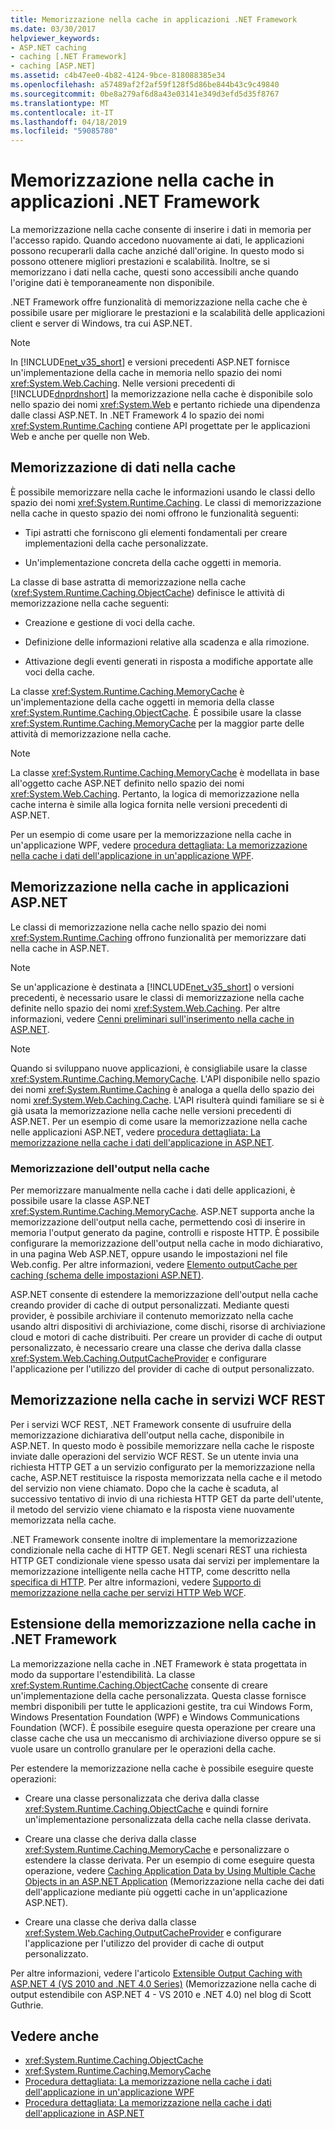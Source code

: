 ```yaml
---
title: Memorizzazione nella cache in applicazioni .NET Framework
ms.date: 03/30/2017
helpviewer_keywords:
- ASP.NET caching
- caching [.NET Framework]
- caching [ASP.NET]
ms.assetid: c4b47ee0-4b82-4124-9bce-818088385e34
ms.openlocfilehash: a57489af2f2af59f128f5d86be844b43c9c49840
ms.sourcegitcommit: 0be8a279af6d8a43e03141e349d3efd5d35f8767
ms.translationtype: MT
ms.contentlocale: it-IT
ms.lasthandoff: 04/18/2019
ms.locfileid: "59085780"
---
```

# <a name="caching-in-net-framework-applications"></a>Memorizzazione nella cache in applicazioni .NET Framework
La memorizzazione nella cache consente di inserire i dati in memoria per l'accesso rapido. Quando accedono nuovamente ai dati, le applicazioni possono recuperarli dalla cache anziché dall'origine. In questo modo si possono ottenere migliori prestazioni e scalabilità. Inoltre, se si memorizzano i dati nella cache, questi sono accessibili anche quando l'origine dati è temporaneamente non disponibile.  
  
 .NET Framework offre funzionalità di memorizzazione nella cache che è possibile usare per migliorare le prestazioni e la scalabilità delle applicazioni client e server di Windows, tra cui ASP.NET.  
  
> [!NOTE]
>  In [!INCLUDE[net_v35_short](../../../includes/net-v35-short-md.md)] e versioni precedenti ASP.NET fornisce un'implementazione della cache in memoria nello spazio dei nomi <xref:System.Web.Caching>. Nelle versioni precedenti di [!INCLUDE[dnprdnshort](../../../includes/dnprdnshort-md.md)] la memorizzazione nella cache è disponibile solo nello spazio dei nomi <xref:System.Web> e pertanto richiede una dipendenza dalle classi ASP.NET. In .NET Framework 4 lo spazio dei nomi <xref:System.Runtime.Caching> contiene API progettate per le applicazioni Web e anche per quelle non Web.  
  
## <a name="caching-data"></a>Memorizzazione di dati nella cache  
 È possibile memorizzare nella cache le informazioni usando le classi dello spazio dei nomi <xref:System.Runtime.Caching>. Le classi di memorizzazione nella cache in questo spazio dei nomi offrono le funzionalità seguenti:  
  
-   Tipi astratti che forniscono gli elementi fondamentali per creare implementazioni della cache personalizzate.  
  
-   Un'implementazione concreta della cache oggetti in memoria.  
  
 La classe di base astratta di memorizzazione nella cache (<xref:System.Runtime.Caching.ObjectCache>) definisce le attività di memorizzazione nella cache seguenti:  
  
-   Creazione e gestione di voci della cache.  
  
-   Definizione delle informazioni relative alla scadenza e alla rimozione.  
  
-   Attivazione degli eventi generati in risposta a modifiche apportate alle voci della cache.  
  
 La classe <xref:System.Runtime.Caching.MemoryCache> è un'implementazione della cache oggetti in memoria della classe <xref:System.Runtime.Caching.ObjectCache>. È possibile usare la classe <xref:System.Runtime.Caching.MemoryCache> per la maggior parte delle attività di memorizzazione nella cache.  
  
> [!NOTE]
>  La classe <xref:System.Runtime.Caching.MemoryCache> è modellata in base all'oggetto cache ASP.NET definito nello spazio dei nomi <xref:System.Web.Caching>. Pertanto, la logica di memorizzazione nella cache interna è simile alla logica fornita nelle versioni precedenti di ASP.NET.  
  
 Per un esempio di come usare per la memorizzazione nella cache in un'applicazione WPF, vedere [procedura dettagliata: La memorizzazione nella cache i dati dell'applicazione in un'applicazione WPF](../../../docs/framework/wpf/advanced/walkthrough-caching-application-data-in-a-wpf-application.md).  
  
## <a name="caching-in-aspnet-applications"></a>Memorizzazione nella cache in applicazioni ASP.NET  
 Le classi di memorizzazione nella cache nello spazio dei nomi <xref:System.Runtime.Caching> offrono funzionalità per memorizzare dati nella cache in ASP.NET.  
  
> [!NOTE]
>  Se un'applicazione è destinata a [!INCLUDE[net_v35_short](../../../includes/net-v35-short-md.md)] o versioni precedenti, è necessario usare le classi di memorizzazione nella cache definite nello spazio dei nomi <xref:System.Web.Caching>. Per altre informazioni, vedere [Cenni preliminari sull'inserimento nella cache in ASP.NET](https://docs.microsoft.com/previous-versions/aspnet/ms178597(v=vs.100)).  
  
> [!NOTE]
>  Quando si sviluppano nuove applicazioni, è consigliabile usare la classe <xref:System.Runtime.Caching.MemoryCache>. L'API disponibile nello spazio dei nomi <xref:System.Runtime.Caching> è analoga a quella dello spazio dei nomi <xref:System.Web.Caching.Cache>. L'API risulterà quindi familiare se si è già usata la memorizzazione nella cache nelle versioni precedenti di ASP.NET. Per un esempio di come usare la memorizzazione nella cache nelle applicazioni ASP.NET, vedere [procedura dettagliata: La memorizzazione nella cache i dati dell'applicazione in ASP.NET](https://docs.microsoft.com/previous-versions/ff477235(v=vs.100)).  
  
### <a name="output-caching"></a>Memorizzazione dell'output nella cache  
 Per memorizzare manualmente nella cache i dati delle applicazioni, è possibile usare la classe ASP.NET <xref:System.Runtime.Caching.MemoryCache>. ASP.NET supporta anche la memorizzazione dell'output nella cache, permettendo così di inserire in memoria l'output generato da pagine, controlli e risposte HTTP. È possibile configurare la memorizzazione dell'output nella cache in modo dichiarativo, in una pagina Web ASP.NET, oppure usando le impostazioni nel file Web.config. Per altre informazioni, vedere [Elemento outputCache per caching (schema delle impostazioni ASP.NET)](https://docs.microsoft.com/previous-versions/dotnet/netframework-4.0/ms228124(v=vs.100)).  
  
 ASP.NET consente di estendere la memorizzazione dell'output nella cache creando provider di cache di output personalizzati. Mediante questi provider, è possibile archiviare il contenuto memorizzato nella cache usando altri dispositivi di archiviazione, come dischi, risorse di archiviazione cloud e motori di cache distribuiti. Per creare un provider di cache di output personalizzato, è necessario creare una classe che deriva dalla classe <xref:System.Web.Caching.OutputCacheProvider> e configurare l'applicazione per l'utilizzo del provider di cache di output personalizzato.  
  
## <a name="caching-in-wcf-rest-services"></a>Memorizzazione nella cache in servizi WCF REST  
 Per i servizi WCF REST, .NET Framework consente di usufruire della memorizzazione dichiarativa dell'output nella cache, disponibile in ASP.NET. In questo modo è possibile memorizzare nella cache le risposte inviate dalle operazioni del servizio WCF REST. Se un utente invia una richiesta HTTP GET a un servizio configurato per la memorizzazione nella cache, ASP.NET restituisce la risposta memorizzata nella cache e il metodo del servizio non viene chiamato. Dopo che la cache è scaduta, al successivo tentativo di invio di una richiesta HTTP GET da parte dell'utente, il metodo del servizio viene chiamato e la risposta viene nuovamente memorizzata nella cache.  
  
 .NET Framework consente inoltre di implementare la memorizzazione condizionale nella cache di HTTP GET. Negli scenari REST una richiesta HTTP GET condizionale viene spesso usata dai servizi per implementare la memorizzazione intelligente nella cache HTTP, come descritto nella [specifica di HTTP](https://go.microsoft.com/fwlink/?LinkId=165800). Per altre informazioni, vedere [Supporto di memorizzazione nella cache per servizi HTTP Web WCF](https://go.microsoft.com/fwlink/?LinkId=184598).  
  
## <a name="extending-caching-in-the-net-framework"></a>Estensione della memorizzazione nella cache in .NET Framework  
 La memorizzazione nella cache in .NET Framework è stata progettata in modo da supportare l'estendibilità. La classe <xref:System.Runtime.Caching.ObjectCache> consente di creare un'implementazione della cache personalizzata. Questa classe fornisce membri disponibili per tutte le applicazioni gestite, tra cui Windows Form, Windows Presentation Foundation (WPF) e Windows Communications Foundation (WCF). È possibile eseguire questa operazione per creare una classe cache che usa un meccanismo di archiviazione diverso oppure se si vuole usare un controllo granulare per le operazioni della cache.  
  
 Per estendere la memorizzazione nella cache è possibile eseguire queste operazioni:  
  
-   Creare una classe personalizzata che deriva dalla classe <xref:System.Runtime.Caching.ObjectCache> e quindi fornire un'implementazione personalizzata della cache nella classe derivata.  
  
-   Creare una classe che deriva dalla classe <xref:System.Runtime.Caching.MemoryCache> e personalizzare o estendere la classe derivata. Per un esempio di come eseguire questa operazione, vedere [Caching Application Data by Using Multiple Cache Objects in an ASP.NET Application](https://blogs.msdn.com/aspnetue/archive/2010/03/22/caching-application-data-by-using-multiple-cache-objects-in-an-asp-net-application.aspx) (Memorizzazione nella cache dei dati dell'applicazione mediante più oggetti cache in un'applicazione ASP.NET).  
  
-   Creare una classe che deriva dalla classe <xref:System.Web.Caching.OutputCacheProvider> e configurare l'applicazione per l'utilizzo del provider di cache di output personalizzato.  
  
 Per altre informazioni, vedere l'articolo [Extensible Output Caching with ASP.NET 4 (VS 2010 and .NET 4.0 Series)](https://go.microsoft.com/fwlink/?LinkId=185772) (Memorizzazione nella cache di output estendibile con ASP.NET 4 - VS 2010 e .NET 4.0) nel blog di Scott Guthrie.  
  
## <a name="see-also"></a>Vedere anche

- <xref:System.Runtime.Caching.ObjectCache>
- <xref:System.Runtime.Caching.MemoryCache>
- [Procedura dettagliata: La memorizzazione nella cache i dati dell'applicazione in un'applicazione WPF](../../../docs/framework/wpf/advanced/walkthrough-caching-application-data-in-a-wpf-application.md)
- [Procedura dettagliata: La memorizzazione nella cache i dati dell'applicazione in ASP.NET](https://docs.microsoft.com/previous-versions/ff477235(v=vs.100))
